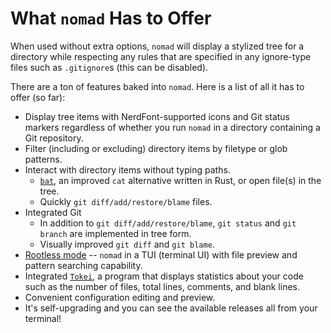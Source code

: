 # What `nomad` Has to Offer

When used without extra options, `nomad` will display a stylized tree for a directory while respecting any rules that are specified in any ignore-type files such as `.gitignore`s (this can be disabled).

There are a ton of features baked into `nomad`. Here is a list of all it has to offer (so far):

* Display tree items with NerdFont-supported icons and Git status markers regardless of whether you run `nomad` in a directory containing a Git repository.
* Filter (including or excluding) directory items by filetype or glob patterns.
* Interact with directory items without typing paths.
    + [`bat`][bat], an improved `cat` alternative written in Rust, or open file(s) in the tree.
	+ Quickly `git diff/add/restore/blame` files.
* Integrated Git
    + In addition to `git diff/add/restore/blame`, `git status` and `git branch` are implemented in tree form.
	* Visually improved `git diff` and `git blame`.
* [Rootless mode](./rootless.md) -- `nomad` in a TUI (terminal UI) with file preview and pattern searching capability.
* Integrated [`Tokei`][Tokei], a program that displays statistics about your code such as the number of files, total lines, comments, and blank lines.
* Convenient configuration editing and preview.
* It's self-upgrading and you can see the available releases all from your terminal!

[bat]: https://github.com/sharkdp/bat
[tokei]: https://github.com/XAMPPRocky/tokei
